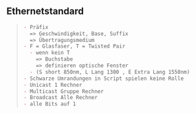 ## Ethernetstandard

> ```md
> - Präfix
>   => Geschwindigkeit, Base, Suffix
>   => Übertragungsmedium
> - F = Glasfaser, T = Twisted Pair
>   - wenn kein T
>     => Buchstabe
>     => definieren optische Fenster
>   - (S short 850nm, L Lang 1300 , E Extra Lang 1550nm)
> - Schwarze Umrandungen in Script spielen keine Rolle
> - Unicast 1 Rechner
> - Multicast Gruppe Rechner
> - Broadcast Alle Rechner
> - alle Bits auf 1
> ```
